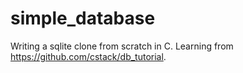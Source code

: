 # simple_database

Writing a sqlite clone from scratch in C.
Learning from https://github.com/cstack/db_tutorial.